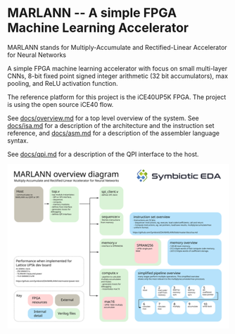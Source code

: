 MARLANN -- A simple FPGA Machine Learning Accelerator
=====================================================

MARLANN stands for Multiply-Accumulate and Rectified-Linear Accelerator for Neural Networks

A simple FPGA machine learning accelerator with focus on small multi-layer
CNNs, 8-bit fixed point signed integer arithmetic (32 bit accumulators),
max pooling, and ReLU activation function.

The reference platform for this project is the iCE40UP5K FPGA. The project
is using the open source iCE40 flow.

See [docs/overview.md](docs/overview.md) for a top level overview of the system.
See [docs/isa.md](docs/isa.md) for a description of the architecture and
the instruction set reference, and [docs/asm.md](docs/asm.md) for a description
of the assembler language syntax.

See [docs/qpi.md](docs/qpi.md) for a description of the QPI interface to
the host.

![](docs/MARLANN-overview.svg)
